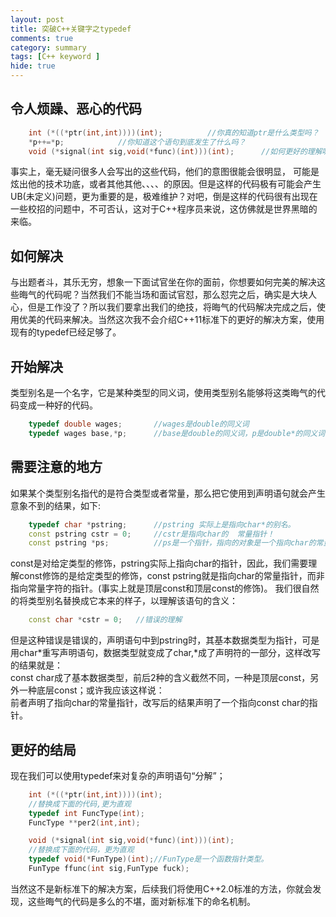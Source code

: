 ```yaml
---
layout: post
title: 突破C++关键字之typedef  
comments: true
category: summary
tags: [C++ keyword ]  
hide: true
---  
```


## 令人烦躁、恶心的代码
```C++  
	int (*((*ptr(int,int))))(int);			//你真的知道ptr是什么类型吗？
	*p++=*p;			//你知道这个语句到底发生了什么吗？
	void (*signal(int sig,void(*func)(int)))(int);		//如何更好的理解呢？
```  

事实上，毫无疑问很多人会写出的这些代码，他们的意图很能会很明显，
可能是炫出他的技术功底，或者其他其他、、、、的原因。但是这样的代码极有可能会产生UB(未定义)问题，更为重要的是，极难维护？对吧，倒是这样的代码很有出现在一些校招的问题中，不可否认，这对于C++程序员来说，这仿佛就是世界黑暗的来临。  
## 如何解决
与出题者斗，其乐无穷，想象一下面试官坐在你的面前，你想要如何完美的解决这些晦气的代码呢？当然我们不能当场和面试官怼，那么怼完之后，确实是大块人心，但是工作没了？所以我们要拿出我们的绝技，将晦气的代码解决完成之后，使用优美的代码来解决。当然这次我不会介绍C++11标准下的更好的解决方案，使用现有的typedef已经足够了。  
## 开始解决  
类型别名是一个名字，它是某种类型的同义词，使用类型别名能够将这类晦气的代码变成一种好的代码。  
```C++   
	typedef double wages;		//wages是double的同义词
	typedef wages base,*p;		//base是double的同义词，p是double*的同义词  
```    
## 需要注意的地方
如果某个类型别名指代的是符合类型或者常量，那么把它使用到声明语句就会产生意象不到的结果，如下:  
```C++
	typedef char *pstring;		//pstring 实际上是指向char*的别名。
	const pstring cstr = 0;		//cstr是指向char的  常量指针！
	const pstring *ps;			//ps是一个指针，指向的对象是一个指向char的常量指针。
```   
const是对给定类型的修饰，pstring实际上指向char的指针，因此，我们需要理解const修饰的是给定类型的修饰，const pstring就是指向char的常量指针，而非指向常量字符的指针。(事实上就是顶层const和顶层const的修饰)。 
我们很自然的将类型别名替换成它本来的样子，以理解该语句的含义： 
```C++  
	const char *cstr = 0;	//错误的理解

```  
但是这种错误是错误的，声明语句中到pstring时，其基本数据类型为指针，可是用char*重写声明语句，数据类型就变成了char,*成了声明符的一部分，这样改写的结果就是：  
const char成了基本数据类型，前后2种的含义截然不同，一种是顶层const，另外一种底层const；或许我应该这样说：  
前者声明了指向char的常量指针，改写后的结果声明了一个指向const char的指针。  
## 更好的结局  
现在我们可以使用typedef来对复杂的声明语句“分解”；  
```C++ 
	int (*((*ptr(int,int))))(int);
	//替换成下面的代码,更为直观
	typedef int FuncType(int);
	FuncType **per2(int,int);

	void (*signal(int sig,void(*func)(int)))(int);
	//替换成下面的代码，更为直观
	typedef void(*FunType)(int);//FunType是一个函数指针类型。
	FunType ffunc(int sig,FunType fuck);

```    
当然这不是新标准下的解决方案，后续我们将使用C++2.0标准的方法，你就会发现，这些晦气的代码是多么的不堪，面对新标准下的命名机制。

